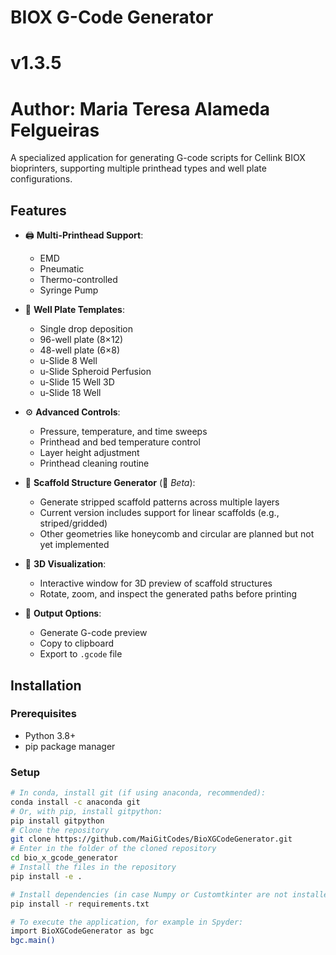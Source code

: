 # BIOX G-Code Generator
# v1.3.5
# Author: Maria Teresa Alameda Felgueiras

A specialized application for generating G-code scripts for Cellink BIOX bioprinters, supporting multiple printhead types and well plate configurations.

## Features

- 🖨️ **Multi-Printhead Support**:
  - EMD
  - Pneumatic
  - Thermo-controlled
  - Syringe Pump

- 🧪 **Well Plate Templates**:
  - Single drop deposition
  - 96-well plate (8×12)
  - 48-well plate (6×8)
  - u-Slide 8 Well
  - u-Slide Spheroid Perfusion
  - u-Slide 15 Well 3D
  - u-Slide 18 Well

- ⚙️ **Advanced Controls**:
  - Pressure, temperature, and time sweeps
  - Printhead and bed temperature control
  - Layer height adjustment
  - Printhead cleaning routine

- 🧱 **Scaffold Structure Generator** (🔧 *Beta*):
  - Generate stripped scaffold patterns across multiple layers
  - Current version includes support for linear scaffolds (e.g., striped/gridded)
  - Other geometries like honeycomb and circular are planned but not yet implemented

- 🧊 **3D Visualization**:
  - Interactive window for 3D preview of scaffold structures
  - Rotate, zoom, and inspect the generated paths before printing

- 📁 **Output Options**:
  - Generate G-code preview
  - Copy to clipboard
  - Export to `.gcode` file

## Installation

### Prerequisites
- Python 3.8+
- pip package manager

### Setup
```bash
# In conda, install git (if using anaconda, recommended):
conda install -c anaconda git
# Or, with pip, install gitpython:
pip install gitpython
# Clone the repository
git clone https://github.com/MaiGitCodes/BioXGCodeGenerator.git
# Enter in the folder of the cloned repository
cd bio_x_gcode_generator
# Install the files in the repository
pip install -e .

# Install dependencies (in case Numpy or Customtkinter are not installed)
pip install -r requirements.txt

# To execute the application, for example in Spyder:
import BioXGCodeGenerator as bgc
bgc.main()
